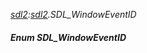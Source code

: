 _[sdl2](../../modules/sdl2/sdl2-module.md):[sdl2](../../modules/sdl2/sdl2-module.md).SDL\_WindowEventID_
##### Enum SDL\_WindowEventID
